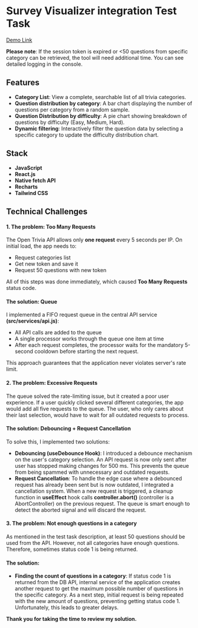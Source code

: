 # Survey Visualizer integration Test Task
[Demo Link](https://masqquerade.github.io/jb_survey_visualizer_integration/)

__Please note__: If the session token is expired or <50 questions from specific category can be retrieved, the tool will need additional time. You can see detailed logging in the console.

## Features
- __Category List__: View a complete, searchable list of all trivia categories.
- __Question distribution by category__: A bar chart displaying the number of questions per category from a random sample.
- __Question Distribution by difficulty__: A pie chart showing breakdown of questions by difficulty (Easy, Medium, Hard).
- __Dynamic filtering__: Interactively filter the question data by selecting a specific category to update the difficulty distribution chart.

## Stack
- __JavaScript__
- __React.js__
- __Native fetch API__
- __Recharts__
- __Tailwind CSS__

## Technical Challenges
#### 1. The problem: Too Many Requests
The Open Trivia API allows only __one request__ every 5 seconds per IP. On initial load, the app needs to:
- Request categories list
- Get new token and save it
- Request 50 questions with new token

All of this steps was done immediately, which caused __Too Many Requests__ status code.

#### The solution: Queue
I implemented a FIFO request queue in the central API service __(src/services/api.js)__:
- All API calls are added to the queue
- A single processor works through the queue one item at time
- After each request completes, the processor waits for the mandatory 5-second cooldown before starting the next request.

This approach guarantees that the application never violates server's rate limit.

#### 2. The problem: Excessive Requests
The queue solved the rate-limiting issue, but it created a poor user experience. If a user quickly clicked several different categories, the app would add all five requests to the queue. The user, who only cares about their last selection, would have to wait for all outdated requests to process.

#### The solution: Debouncing + Request Cancellation
To solve this, I implemented two solutions:
- __Debouncing (useDebounce Hook)__: I introduced a debounce mechanism on the user's category selection. An API request is now only sent after user has stopped making changes for 500 ms. This prevents the queue from being spammed with unnecessary and outdated requests.
- __Request Cancellation__: To handle the edge case where a debounced request has already been sent but is now outdated, I integrated a cancellation system. When a new request is triggered, a cleanup function in __useEffect__ hook calls __controller.abort()__ (controller is a AbortController) on the previous request. The queue is smart enough to detect the aborted signal and will discard the request.

#### 3. The problem: Not enough questions in a category
As mentioned in the test task description, at least 50 questions should be used from the API. However, not all categories have enough questions. Therefore, sometimes status code 1 is being returned.
#### The solution:
- __Finding the count of questions in a category__: If status code 1 is returned from the DB API, internal service of the application creates another request to get the maximum possible number of questions in the specific category. As a next step, initial request is being repeated with the new amount of questions, preventing getting status code 1. Unfortunately, this leads to greater delays.

__Thank you for taking the time to review my solution.__
